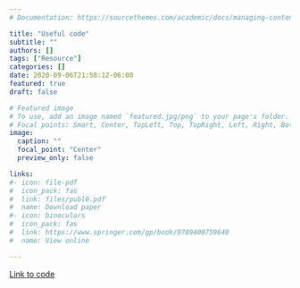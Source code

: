 ```yaml
---
# Documentation: https://sourcethemes.com/academic/docs/managing-content/

title: "Useful code"
subtitle: ""
authors: []
tags: ["Resource"]
categories: []
date: 2020-09-06T21:58:12-06:00
featured: true
draft: false

# Featured image
# To use, add an image named `featured.jpg/png` to your page's folder.
# Focal points: Smart, Center, TopLeft, Top, TopRight, Left, Right, BottomLeft, Bottom, BottomRight.
image:
  caption: ""
  focal_point: "Center"
  preview_only: false

links: 
#- icon: file-pdf
#  icon_pack: fas
#  link: files/publ0.pdf
#  name: Download paper
#- icon: binoculars
#  icon_pack: fas
#  link: https://www.springer.com/gp/book/9789400759640
#  name: View online

---
```

<i class="fas fa-binoculars"></i> [Link to code](Useful_code.html)
